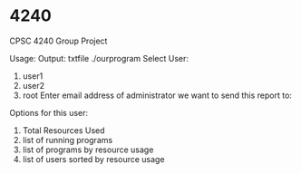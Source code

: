 # 4240
CPSC 4240 Group Project

Usage: 
Output: txtfile
./ourprogram
Select User:
1. user1
2. user2
3. root
Enter email address of administrator we want to send this report to:

Options for this user: 
1.  Total Resources Used
2. list of running programs
3. list of programs by resource usage
4. list of users sorted by resource usage
